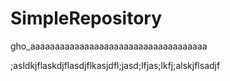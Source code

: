 # SimpleRepository

gho_aaaaaaaaaaaaaaaaaaaaaaaaaaaaaaaaaaaa

;asldkjflaskdjflasdjflkasjdfl;jasd;lfjas;lkfj;alskjflsadjf
